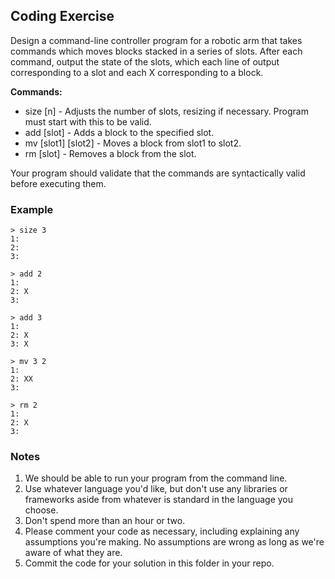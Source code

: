 ## Coding Exercise

Design a command-line controller program for a robotic arm that takes commands which moves blocks stacked in a series of slots. After each command, output the state of the slots, which each line of output corresponding to a slot and each X corresponding to a block.

**Commands:**

  * size [n] - Adjusts the number of slots, resizing if necessary. Program must start with this to be valid.
  * add [slot] - Adds a block to the specified slot.
  * mv [slot1] [slot2] - Moves a block from slot1 to slot2.
  * rm [slot] - Removes a block from the slot.

Your program should validate that the commands are syntactically valid before executing them.

### Example

```
> size 3
1:
2:
3:

> add 2
1:
2: X
3:

> add 3
1:
2: X
3: X

> mv 3 2
1:
2: XX
3:

> rm 2
1:
2: X
3:
```

### Notes
1. We should be able to run your program from the command line.
2. Use whatever language you'd like, but don't use any libraries or frameworks aside from whatever is standard in the language you choose.
4. Don't spend more than an hour or two.
5. Please comment your code as necessary, including explaining any assumptions you're making. No assumptions are wrong as long as we're aware of what they are.
6. Commit the code for your solution in this folder in your repo.
